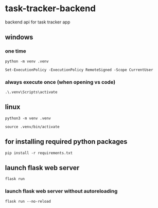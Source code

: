 # task-tracker-backend
backend api for task tracker app

## windows

### one time

`python -m venv .venv`

`Set-ExecutionPolicy -ExecutionPolicy RemoteSigned -Scope CurrentUser`


### always execute once (when opening vs code)

`.\.venv\Scripts\activate`

## linux

`python3 -m venv .venv`

`source .venv/bin/activate`

## for installing required python packages

`pip install -r requirements.txt`

## launch flask web server

`flask run`

### launch flask web server without autoreloading

`flask run --no-reload`


